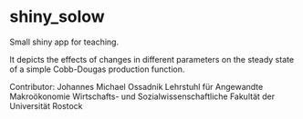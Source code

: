 # shiny_solow
Small shiny app for teaching.

It depicts the effects of changes in different parameters on the steady state of a simple Cobb-Dougas production function.

Contributor:
Johannes Michael Ossadnik
Lehrstuhl für Angewandte Makroökonomie
Wirtschafts- und Sozialwissenschaftliche Fakultät der Universität Rostock
